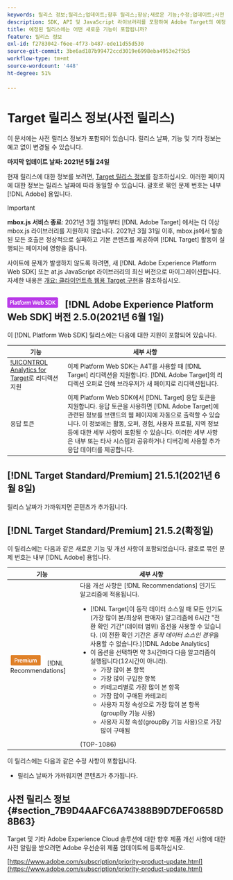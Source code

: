 ```yaml
---
keywords: 릴리스 정보;릴리스;업데이트;향후 릴리스;향상;새로운 기능;수정;업데이트;사전 릴리스
description: SDK, API 및 JavaScript 라이브러리를 포함하여 Adobe Target의 예정된 릴리스에 포함된 새로운 기능, 개선 사항 및 수정 내용에 대해 알아봅니다.
title: 예정된 릴리스에는 어떤 새로운 기능이 포함됩니까?
feature: 릴리스 정보
exl-id: f2783042-f6ee-4f73-b487-ede11d55d530
source-git-commit: 3be6ad187b99472ccd3019e6998eba4953e2f5b5
workflow-type: tm+mt
source-wordcount: '448'
ht-degree: 51%

---
```


# Target 릴리스 정보(사전 릴리스)

이 문서에는 사전 릴리스 정보가 포함되어 있습니다. 릴리스 날짜, 기능 및 기타 정보는 예고 없이 변경될 수 있습니다.

**마지막 업데이트 날짜: 2021년 5월 24일**

현재 릴리스에 대한 정보를 보려면, [Target 릴리스 정보](release-notes.md)를 참조하십시오. 이러한 페이지에 대한 정보는 릴리스 날짜에 따라 동일할 수 있습니다. 괄호로 묶인 문제 번호는 내부 [!DNL Adobe] 용입니다.

>[!IMPORTANT]
>
>**mbox.js 서비스 종료**: 2021년 3월 31일부터 [!DNL Adobe Target] 에서는 더 이상 mbox.js 라이브러리를 지원하지 않습니다. 2021년 3월 31일 이후, mbox.js에서 발송된 모든 호출은 정상적으로 실패하고 기본 콘텐츠를 제공하여 [!DNL Target] 활동이 실행되는 페이지에 영향을 줍니다.
>
>사이트에 문제가 발생하지 않도록 하려면, 새 [!DNL Adobe Experience Platform Web SDK] 또는 at.js JavaScript 라이브러리의 최신 버전으로 마이그레이션합니다. 자세한 내용은 [개요: 클라이언트측 웹용 Target 구현](/help/c-implementing-target/c-implementing-target-for-client-side-web/implement-target-for-client-side-web.md)을 참조하십시오.

## ![Adobe Experience Platform 웹 SDK ](/help/assets/platform.png) [!DNL Adobe Experience Platform Web SDK] 버전 2.5.0(2021년 6월 1일)

이 [!DNL Platform Web SDK] 릴리스에는 다음에 대한 지원이 포함되어 있습니다.

| 기능 | 세부 사항 |
| --- | --- |
| [!UICONTROL Analytics for Target](A4T)로 리디렉션 지원 | 이제 Platform Web SDK는 A4T를 사용할 때 [!DNL Target] 리디렉션을 지원합니다. [!DNL Adobe Target]의 리디렉션 오퍼로 인해 브라우저가 새 페이지로 리디렉션됩니다. |
| 응답 토큰 | 이제 Platform Web SDK에서 [!DNL Target] 응답 토큰을 지원합니다. 응답 토큰을 사용하면 [!DNL Adobe Target]에 관련된 정보를 브랜드의 웹 페이지에 자동으로 출력할 수 있습니다. 이 정보에는 활동, 오퍼, 경험, 사용자 프로필, 지역 정보 등에 대한 세부 사항이 포함될 수 있습니다. 이러한 세부 사항은 내부 또는 타사 시스템과 공유하거나 디버깅에 사용할 추가 응답 데이터를 제공합니다. |

## [!DNL Target Standard/Premium] 21.5.1(2021년 6월 8일)

릴리스 날짜가 가까워지면 콘텐츠가 추가됩니다.

## [!DNL Target Standard/Premium] 21.5.2(확정일)

이 릴리스에는 다음과 같은 새로운 기능 및 개선 사항이 포함되었습니다. 괄호로 묶인 문제 번호는 내부 [!DNL Adobe] 용입니다.

| 기능 | 세부 사항 |
| --- | --- |
| ![Premium](/help/assets/premium.png) [!DNL Recommendations] | 다음 개선 사항은 [!DNL Recommendations] 인기도 알고리즘에 적용됩니다.<ul><li>[!DNL Target]이 동작 데이터 소스일 때 모든 인기도(가장 많이 본/최상위 판매자) 알고리즘에 6시간 &quot;전환 확인 기간&quot;(데이터 범위) 옵션을 사용할 수 있습니다. (이 전환 확인 기간은 *동작 데이터 소스인 경우*&#x200B;을 사용할 수 없습니다.)[!DNL Adobe Analytics]</li><li>이 옵션을 선택하면 약 3시간마다 다음 알고리즘이 실행됩니다(12시간이 아니라).<ul><li>가장 많이 본 항목</li><li>가장 많이 구입한 항목</li><li>카테고리별로 가장 많이 본 항목</li><li>가장 많이 구매된 카테고리</li><li>사용자 지정 속성으로 가장 많이 본 항목(groupBy 기능 사용)</li><li>사용자 지정 속성(groupBy 기능 사용)으로 가장 많이 구매됨</li></ul></ul>(TOP-1086) |

이 릴리스에는 다음과 같은 수정 사항이 포함됩니다.

* 릴리스 날짜가 가까워지면 콘텐츠가 추가됩니다.

## 사전 릴리스 정보 {#section_7B9D4AAFC6A74388B9D7DEF0658D8B63}

Target 및 기타 Adobe Experience Cloud 솔루션에 대한 향후 제품 개선 사항에 대한 사전 알림을 받으려면 Adobe 우선순위 제품 업데이트에 등록하십시오.

[https://www.adobe.com/subscription/priority-product-update.html](https://www.adobe.com/subscription/priority-product-update.html)
